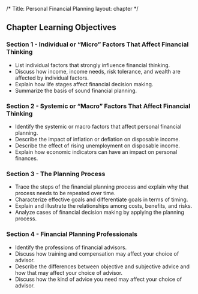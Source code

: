 /*
Title: Personal Financial Planning
layout: chapter
*/

## Chapter Learning Objectives

### Section 1 - Individual or “Micro” Factors That Affect Financial Thinking

- List individual factors that strongly influence financial thinking.
- Discuss how income, income needs, risk tolerance, and wealth are affected by individual factors.
- Explain how life stages affect financial decision making.
- Summarize the basis of sound financial planning.



### Section 2 - Systemic or “Macro” Factors That Affect Financial Thinking

- Identify the systemic or macro factors that affect personal financial planning.
- Describe the impact of inflation or deflation on disposable income.
- Describe the effect of rising unemployment on disposable income.
- Explain how economic indicators can have an impact on personal finances.



### Section 3 - The Planning Process

- Trace the steps of the financial planning process and explain why that process needs to be repeated over time.
- Characterize effective goals and differentiate goals in terms of timing.
- Explain and illustrate the relationships among costs, benefits, and risks.
- Analyze cases of financial decision making by applying the planning process.



### Section 4 - Financial Planning Professionals

- Identify the professions of financial advisors.
- Discuss how training and compensation may affect your choice of advisor.
- Describe the differences between objective and subjective advice and how that may affect your choice of advisor.
- Discuss how the kind of advice you need may affect your choice of advisor.



